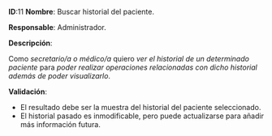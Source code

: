 **ID**:11 **Nombre**: Buscar historial del paciente.

**Responsable**: Administrador.

**Descripción**:

Como *secretario/a o médico/a* quiero *ver el historial de un determinado paciente* para *poder realizar operaciones relacionadas con dicho historial además de poder visualizarlo*.

**Validación**:

* El resultado debe ser la muestra del historial del paciente seleccionado.
* El historial pasado es inmodificable, pero puede actualizarse para añadir más información futura.
